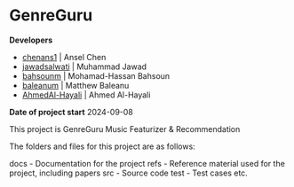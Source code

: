 # GenreGuru

**Developers**
- [chenans1](https://github.com/chenans1) | Ansel Chen
- [jawadsalwati](https://github.com/jawadsalwati) | Muhammad Jawad
- [bahsounm](https://github.com/bahsounm) | Mohamad-Hassan Bahsoun
- [baleanum](https://github.com/baleanum) | Matthew Baleanu
- [AhmedAl-Hayali](https://github.com/AhmedAl-Hayali) | Ahmed Al-Hayali

**Date of project start**
2024-09-08

This project is GenreGuru Music Featurizer & Recommendation

The folders and files for this project are as follows:

docs - Documentation for the project
refs - Reference material used for the project, including papers
src - Source code
test - Test cases
etc.
